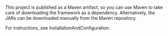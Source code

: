 This project is published as a Maven artifact, so you can use Maven to take care of downloading the framework as a dependency. Alternatively, the JARs can be downloaded manually from the Maven repository.

For instructions, see InstallationAndConfiguration.